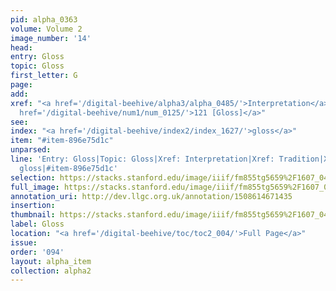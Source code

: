 ```yaml
---
pid: alpha_0363
volume: Volume 2
image_number: '14'
head: 
entry: Gloss
topic: Gloss
first_letter: G
page: 
add: 
xref: "<a href='/digital-beehive/alpha3/alpha_0485/'>Interpretation</a>|<a href='/digital-beehive/alpha5/alpha_0973/'>Tradition</a>|<a
  href='/digital-beehive/num1/num_0125/'>121 [Gloss]</a>"
see: 
index: "<a href='/digital-beehive/index2/index_1627/'>gloss</a>"
item: "#item-896e75d1c"
unparsed: 
line: 'Entry: Gloss|Topic: Gloss|Xref: Interpretation|Xref: Tradition|Xref: 121 [Gloss]|Index:
  gloss|#item-896e75d1c'
selection: https://stacks.stanford.edu/image/iiif/fm855tg5659%2F1607_0481/759,3073,2989,526/full/0/default.jpg
full_image: https://stacks.stanford.edu/image/iiif/fm855tg5659%2F1607_0481/full/full/0/default.jpg
annotation_uri: http://dev.llgc.org.uk/annotation/1508614671435
insertion: 
thumbnail: https://stacks.stanford.edu/image/iiif/fm855tg5659%2F1607_0481/759,3073,600,180/250,/0/default.jpg
label: Gloss
location: "<a href='/digital-beehive/toc/toc2_004/'>Full Page</a>"
issue: 
order: '094'
layout: alpha_item
collection: alpha2
---
```

